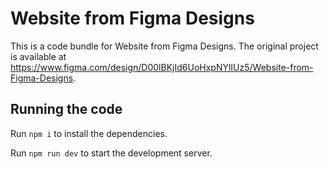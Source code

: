 
  # Website from Figma Designs

  This is a code bundle for Website from Figma Designs. The original project is available at https://www.figma.com/design/D00lBKjId6UoHxpNYlIUz5/Website-from-Figma-Designs.

  ## Running the code

  Run `npm i` to install the dependencies.

  Run `npm run dev` to start the development server.
  